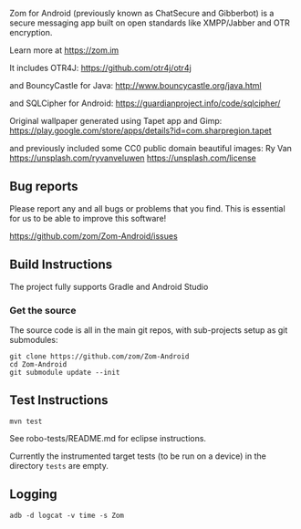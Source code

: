 Zom for Android (previously known as ChatSecure and Gibberbot) is a secure messaging app built on open standards like XMPP/Jabber and OTR encryption.

Learn more at https://zom.im

It includes OTR4J:
https://github.com/otr4j/otr4j

and BouncyCastle for Java:
http://www.bouncycastle.org/java.html

and SQLCipher for Android:
https://guardianproject.info/code/sqlcipher/

Original wallpaper generated using Tapet app and Gimp:
https://play.google.com/store/apps/details?id=com.sharpregion.tapet

and previously included some CC0 public domain beautiful images:
Ry Van
https://unsplash.com/ryvanveluwen
https://unsplash.com/license

## Bug reports

Please report any and all bugs or problems that you find.  This is essential
for us to be able to improve this software!

https://github.com/zom/Zom-Android/issues


## Build Instructions

The project fully supports Gradle and Android Studio

### Get the source

The source code is all in the main git repos, with sub-projects setup as git
submodules:

    git clone https://github.com/zom/Zom-Android
    cd Zom-Android
    git submodule update --init


## Test Instructions

`mvn test`

See robo-tests/README.md for eclipse instructions.

Currently the instrumented target tests (to be run on a device) in the directory `tests` are empty.

## Logging

`adb -d logcat -v time -s Zom`

